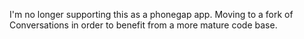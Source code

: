 I'm no longer supporting this as a phonegap app.
Moving to a fork of Conversations in order to benefit from a more mature code base.
